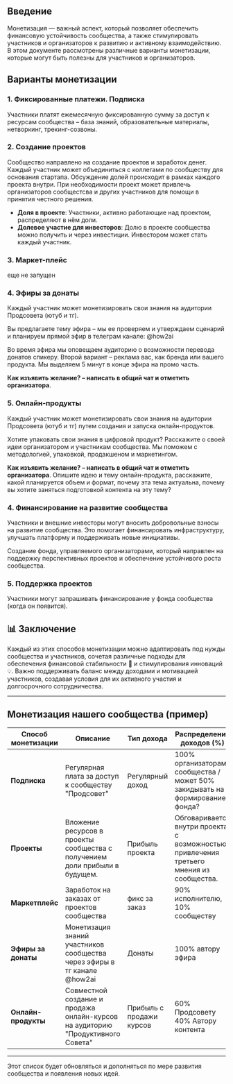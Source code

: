 ## Введение
Монетизация — важный аспект, который позволяет обеспечить финансовую устойчивость сообщества, а также стимулировать участников  и организаторов к развитию  и активному взаимодействию. В этом документе рассмотрены различные варианты монетизации, которые могут быть полезны для участников и организаторов.

## Варианты монетизации

### 1. Фиксированные платежи. Подписка
Участники платят ежемесячную фиксированную сумму за доступ к ресурсам сообщества – база знаний, образовательные материалы, нетворкинг, трекинг-созвоны. 

### 2. Создание проектов
Сообщество направлено на создание проектов и заработок денег. Каждый участник может объединиться с коллегами по сообществу для основания стартапа. 
Обсуждение долей происходит в рамках каждого проекта внутри. При необходимости проект может привлечь организаторов сообщестсва и других участников для помощи в принятия честного решения.  
- **Доля в проекте**: Участники, активно работающие над проектом, распределяют в нём доли.
- **Долевое участие для инвесторов**: Долю в проекте сообщества можно получить и через инвестиции. Инвестором может стать каждый участник.


### 3. Маркет-плейс
еще не запущен

### 4. Эфиры за донаты
Каждый участник может монетизировать свои знания на аудитории Продсовета (ютуб и тг). 

Вы предлагаете тему эфира – мы ее проверяем и утверждаем сценарий и планируем прямой эфир в телеграм канале: @how2ai

Во время эфира мы оповещаем аудиторию о возможности перевода донатов спикеру.
Второй вариант – реклама вас, как бренда или вашего продукта. Мы выделяем 5 минут в конце эфира на промо часть.

**Как изъявить желание? – написать в общий чат и отметить организатора**. 

### 5. Онлайн-продукты
Каждый участник может монетизировать свои знания на аудитории Продсовета (ютуб и тг) путем создания и запуска онлайн-продуктов. 

Хотите упаковать свои знания в цифровой продукт? Расскажите о своей идеи организатором и участникам сообщества. Мы поможем с методологией, упаковкой, продакшеном и маркетингом. 

**Как изъявить желание? – написать в общий чат и отметить организатора**. Опишите идею и тему онлайн-продукта, расскажите, какой планируется объем и формат, почему эта тема актуальна, почему вы хотите заняться подготовкой контента на эту тему?

### 4. Финансирование на развитие сообщества
Участники и внешние инвесторы могут вносить добровольные взносы на развитие сообщества. Это помогает финансировать инфраструктуру,  улучшать платформу и поддерживать новые инициативы.

Создание фонда, управляемого организаторами, который направлен на поддержку перспективных проектов и обеспечение устойчивого роста сообщества.

### 5. Поддержка проектов
Участники могут запрашивать финансирование у фонда сообщества (когда он появится). 

## 📊 Заключение
Каждый из этих способов монетизации можно адаптировать под нужды сообщества и участников, сочетая различные подходы для обеспечения финансовой стабильности 💪 и стимулирования инноваций 💡. Важно поддерживать баланс между доходами и мотивацией участников, создавая условия для их активного участия и долгосрочного сотрудничества.

---

## **Монетизация нашего сообщества** (пример)

| Способ монетизации  | Описание                                                                        | Тип дохода               | Распределение доходов (%)                                                               |
| ------------------- | ------------------------------------------------------------------------------- | ------------------------ | --------------------------------------------------------------------------------------- |
| **Подписка**        | Регулярная плата за доступ к сообществу "Продсовет"                             | Регулярный доход         | 100% организаторам сообщества / может 50% закидывать на формирование фонда?             |
| **Проекты**         | Вложение ресурсов в проекты сообщества с получением доли прибыли в будущем.     | Прибыль проекта          | Обговаривается внутри проекта с возможностью привлечения третьего мнения из сообщества. |
| **Маркетплейс**     | Заработок на заказах от проектов сообщества                                     | фикс за заказ            | 90% исполнителю, 10% сообществу                                                         |
| **Эфиры за донаты** | Монетизация знаний участников сообщества через эфиры в тг канале @how2ai        | Донаты                   | 100% автору эфира                                                                       |
| **Онлайн-продукты** | Совместной создание и продажа онлайн-курсов на аудиторию "Продуктивного Совета" | Прибыль с продажи курсов | 60% Продсовету<br>40% Автору контента                                                   |

---

Этот список будет обновляться и дополняться по мере развития сообщества и появления новых идей.